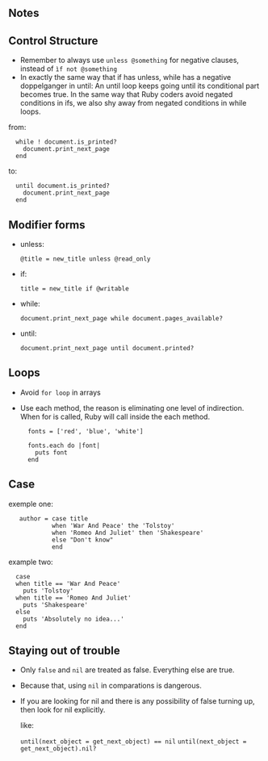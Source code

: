 Notes
------

## Control Structure

- Remember to always use ``unless @something`` for negative clauses, instead of ``ìf not @something``
- In exactly the same way that if has unless, while has a negative doppelganger in until: An until 
loop keeps going until its conditional part becomes true. In the same way that Ruby coders avoid 
negated conditions in ifs, we also shy away from negated conditions in while loops.

from:

  ```
    while ! document.is_printed?
      document.print_next_page
    end

  ```

to:

  ```
    until document.is_printed?
      document.print_next_page
    end

  ```

## Modifier forms

- unless:

  ``@title = new_title unless @read_only``

- if:

  ``title = new_title if @writable``

- while:

  ``document.print_next_page while document.pages_available?``

- until:

  ``document.print_next_page until document.printed?``

## Loops

- Avoid ``for loop`` in arrays
- Use each method, the reason is eliminating one level of indirection. When for is called, 
Ruby will call inside the each method.

  ```
    fonts = ['red', 'blue', 'white']

    fonts.each do |font|
      puts font
    end
  ```

## Case

exemple one:

  ```
     author = case title
              when 'War And Peace' the 'Tolstoy'
              when 'Romeo And Juliet' then 'Shakespeare'
              else "Don't know"
              end
  ```

example two:

  ```
    case
    when title == 'War And Peace'
      puts 'Tolstoy'
    when title == 'Romeo And Juliet'
      puts 'Shakespeare'
    else
      puts 'Absolutely no idea...'
    end
  ```

## Staying out of trouble

- Only ``false`` and ``nil`` are treated as false. Everything else are true.
- Because that, using ``nil`` in comparations is dangerous.
- If you are looking for nil and there is any possibility of false turning up, then look
for nil explicitly.

  like:
  
    ``until(next_object = get_next_object) == nil``
    ``until(next_object = get_next_object).nil?``

